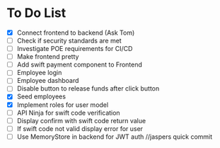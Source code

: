 # To Do List

- [x] Connect frontend to backend (Ask Tom)
- [ ] Check if security standards are met
- [ ] Investigate POE requirements for CI/CD
- [ ] Make frontend pretty
- [ ] Add swift payment component to Frontend
- [ ] Employee login
- [ ] Employee dashboard
- [ ] Disable button to release funds after click button
- [x] Seed employees
- [x] Implement roles for user model
- [ ] API Ninja for swift code verification
- [ ] Display confirm with swift code return value
- [ ] If swift code not valid display error for user
- [ ] Use MemoryStore in backend for JWT auth
//jaspers quick commit